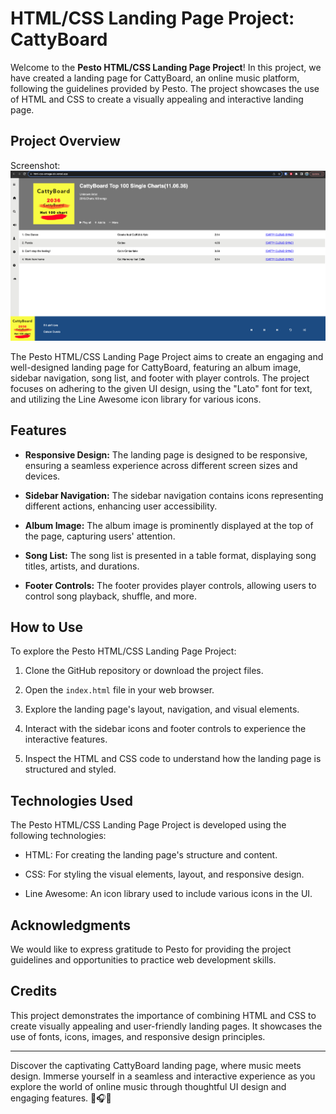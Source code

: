 # HTML/CSS Landing Page Project: CattyBoard

Welcome to the **Pesto HTML/CSS Landing Page Project**! In this project, we have created a landing page for CattyBoard, an online music platform, following the guidelines provided by Pesto. The project showcases the use of HTML and CSS to create a visually appealing and interactive landing page.

## Project Overview

Screenshot:
![Screenshot](Screenshot.png)

The Pesto HTML/CSS Landing Page Project aims to create an engaging and well-designed landing page for CattyBoard, featuring an album image, sidebar navigation, song list, and footer with player controls. The project focuses on adhering to the given UI design, using the "Lato" font for text, and utilizing the Line Awesome icon library for various icons.

## Features

- **Responsive Design:** The landing page is designed to be responsive, ensuring a seamless experience across different screen sizes and devices.

- **Sidebar Navigation:** The sidebar navigation contains icons representing different actions, enhancing user accessibility.

- **Album Image:** The album image is prominently displayed at the top of the page, capturing users' attention.

- **Song List:** The song list is presented in a table format, displaying song titles, artists, and durations.

- **Footer Controls:** The footer provides player controls, allowing users to control song playback, shuffle, and more.

## How to Use

To explore the Pesto HTML/CSS Landing Page Project:

1. Clone the GitHub repository or download the project files.

2. Open the `index.html` file in your web browser.

3. Explore the landing page's layout, navigation, and visual elements.

4. Interact with the sidebar icons and footer controls to experience the interactive features.

5. Inspect the HTML and CSS code to understand how the landing page is structured and styled.

## Technologies Used

The Pesto HTML/CSS Landing Page Project is developed using the following technologies:

- HTML: For creating the landing page's structure and content.

- CSS: For styling the visual elements, layout, and responsive design.

- Line Awesome: An icon library used to include various icons in the UI.

## Acknowledgments

We would like to express gratitude to Pesto for providing the project guidelines and opportunities to practice web development skills.

## Credits

This project demonstrates the importance of combining HTML and CSS to create visually appealing and user-friendly landing pages. It showcases the use of fonts, icons, images, and responsive design principles.

---

Discover the captivating CattyBoard landing page, where music meets design. Immerse yourself in a seamless and interactive experience as you explore the world of online music through thoughtful UI design and engaging features. 🎵🎧🎉
